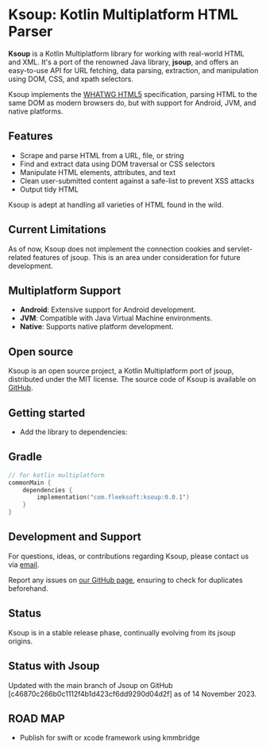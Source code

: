 # Ksoup: Kotlin Multiplatform HTML Parser

**Ksoup** is a Kotlin Multiplatform library for working with real-world HTML and XML. It's a port of the renowned Java library, **jsoup**, and offers an easy-to-use API for URL fetching, data parsing, extraction, and manipulation using DOM, CSS, and xpath selectors.

Ksoup implements the [WHATWG HTML5](https://html.spec.whatwg.org/multipage/) specification, parsing HTML to the same DOM as modern browsers do, but with support for Android, JVM, and native platforms.

## Features
- Scrape and parse HTML from a URL, file, or string
- Find and extract data using DOM traversal or CSS selectors
- Manipulate HTML elements, attributes, and text
- Clean user-submitted content against a safe-list to prevent XSS attacks
- Output tidy HTML

Ksoup is adept at handling all varieties of HTML found in the wild.

## Current Limitations
As of now, Ksoup does not implement the connection cookies and servlet-related features of jsoup. This is an area under consideration for future development.

## Multiplatform Support
- **Android**: Extensive support for Android development.
- **JVM**: Compatible with Java Virtual Machine environments.
- **Native**: Supports native platform development.

## Open source
Ksoup is an open source project, a Kotlin Multiplatform port of jsoup, distributed under the MIT license. The source code of Ksoup is available on [GitHub](https://github.com/fleeksoft/ksoup).

## Getting started
- Add the library to dependencies:

## Gradle
```kotlin
// for kotlin multiplatform
commonMain {
    dependencies {
        implementation("com.fleeksoft:ksoup:0.0.1")
    }
}
```

## Development and Support
For questions, ideas, or contributions regarding Ksoup, please contact us via [email](mailto:fleeksoft@gmail.com).

Report any issues on [our GitHub page](https://github.com/fleeksoft/ksoup/issues), ensuring to check for duplicates beforehand.

## Status
Ksoup is in a stable release phase, continually evolving from its jsoup origins.



## Status with Jsoup
Updated with the main branch of Jsoup on GitHub [c46870c266b0c1112f4b1d423cf6dd9290d04d2f] as of 14 November 2023.

## ROAD MAP
- Publish for swift or xcode framework using kmmbridge